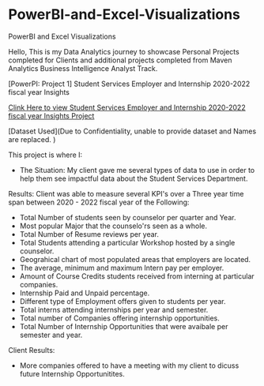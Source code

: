 # PowerBI-and-Excel-Visualizations
PowerBI and Excel Visualizations


Hello, This is my Data Analytics journey to showcase Personal Projects completed for Clients and additional projects completed from Maven Analytics Business Intelligence Analyst Track.


[PowerPI: Project 1] Student Services Employer and Internship 2020-2022 fiscal year Insights 

[Clink Here to view Student Services Employer and Internship 2020-2022 fiscal year Insights Project](https://github.com/Bambi-Forest/PowerBI-and-Excel-Visualizations/blob/main/StudentServicesInsights.pdf)

[Dataset Used](Due to Confidentiality, unable to provide dataset and Names are replaced. )

This project is where I:

- The Situation: 
 My client gave me several types of data to use in order to help them see impactful data about the Student Services Department.

        
Results: 
Client was able to measure several KPI's over a Three year time span between 2020 - 2022 fiscal year of the Following:
- Total Number of students seen by counselor per quarter and Year.
- Most popular Major that the counselo'rs seen as a whole.
- Total Number of Resume reviews per year.
- Total Students attending a particular Workshop hosted by a single counselor. 
- Geograhical chart of most populated areas that employers are located.
- The average, minimum and maximum Intern pay per employer.
- Amount of Course Credits students received from interning at particular companies.
- Internship Paid and Unpaid percentage.
- Different type of Employment offers given to students per year.
- Total interns attending internships per year and semester.
- Total number of Companies offering internship opportunities. 
- Total Number of Internship Opportunities that were avaibale per semester and year.

Client Results: 
- More companies offered to have a meeting with my client to dicuss future Internship Opportunitites. 
